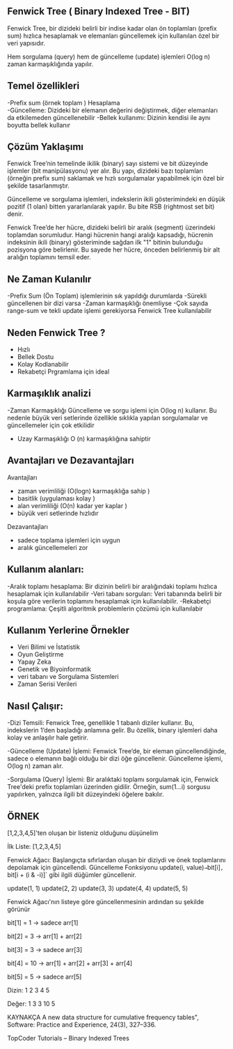 
## Fenwick Tree ( Binary Indexed Tree - BIT)

Fenwick Tree, bir dizideki belirli bir indise kadar olan ön toplamları (prefix sum) hızlıca hesaplamak ve elemanları güncellemek için kullanılan özel bir veri yapısıdır.

Hem sorgulama (query) hem de güncelleme (update) işlemleri O(log n) zaman karmaşıklığında yapılır.  


## Temel özellikleri 
-Prefix sum (örnek toplam ) Hesaplama  
-Güncelleme:
Dizideki bir elemanın değerini değiştirmek, diğer elemanları da etkilemeden güncellenebilir
-Bellek kullanımı:
Dizinin kendisi ile aynı boyutta bellek kullanır


## Çözüm Yaklaşımı 

Fenwick Tree’nin temelinde ikilik (binary) sayı sistemi ve bit düzeyinde işlemler (bit manipülasyonu) yer alır. Bu yapı, dizideki bazı toplamları (örneğin prefix sum) saklamak ve hızlı sorgulamalar yapabilmek için özel bir şekilde tasarlanmıştır.

Güncelleme ve sorgulama işlemleri, indekslerin ikili gösterimindeki en düşük pozitif (1 olan) bitten yararlanılarak yapılır. Bu bite RSB (rightmost set bit) denir.

Fenwick Tree’de her hücre, dizideki belirli bir aralık (segment) üzerindeki toplamdan sorumludur. Hangi hücrenin hangi aralığı kapsadığı, hücrenin indeksinin ikili (binary) gösteriminde sağdan ilk "1" bitinin bulunduğu pozisyona göre belirlenir. Bu sayede her hücre, önceden belirlenmiş bir alt aralığın toplamını temsil eder.



## Ne Zaman Kulanılır

-Prefix Sum (Ön Toplam) işlemlerinin sık yapıldığı durumlarda
-Sürekli güncellenen bir dizi varsa
-Zaman karmaşıklığı önemliyse
-Çok sayıda range-sum ve tekli update işlemi gerekiyorsa Fenwick Tree kullanılabilir


## Neden Fenwick Tree ?
- Hızlı
- Bellek Dostu 
- Kolay Kodlanabilir
- Rekabetçi Prgramlama için ideal 


## Karmaşıklık analizi

-Zaman Karmaşıklığı 
Güncelleme ve sorgu işlemi için O(log n) kullanır. Bu nedenle büyük veri setlerinde özellikle sıklıkla yapılan sorgulamalar ve güncellemeler için çok etkilidir

- Uzay Karmaşıklığı 
O (n) karmaşıklığına sahiptir 



## Avantajları ve Dezavantajları 

Avantajları
- zaman verimliliği (O(logn) karmaşıklığa sahip )
- basitlik (uygulaması kolay )
- alan verimliliği (O(n) kadar yer kaplar )
- büyük veri setlerinde hızlıdır  

Dezavantajları 
- sadece toplama işlemleri için uygun 
- aralık güncellemeleri zor 




## Kullanım alanları:
-Aralık toplamı hesaplama: Bir dizinin belirli bir aralığındaki toplamı hızlıca hesaplamak için kullanılabilir 
-Veri tabanı sorguları: Veri tabanında belirli bir koşula göre verilerin toplamını hesaplamak için kullanılabilir.
-Rekabetçi programlama: Çeşitli algoritmik problemlerin çözümü için kullanılabir


## Kullanım Yerlerine Örnekler 
- Veri Bilimi ve İstatistik
- Oyun Geliştirme
- Yapay Zeka
- Genetik ve Biyoinformatik 
- veri tabanı ve Sorgulama Sistemleri
- Zaman Serisi Verileri


## Nasıl Çalışır:

-Dizi Temsili:
Fenwick Tree, genellikle 1 tabanlı diziler kullanır. Bu, indekslerin 1’den başladığı anlamına gelir. Bu özellik, binary işlemleri daha kolay ve anlaşılır hale getirir.

-Güncelleme (Update) İşlemi:
Fenwick Tree’de, bir eleman güncellendiğinde, sadece o elemanın bağlı olduğu bir dizi öğe güncellenir. Güncelleme işlemi, O(log n) zaman alır.

-Sorgulama (Query) İşlemi:
Bir aralıktaki toplamı sorgulamak için, Fenwick Tree'deki prefix toplamları üzerinden gidilir. Örneğin, sum(1...i) sorgusu yapılırken, yalnızca ilgili bit düzeyindeki öğelere bakılır.


## ÖRNEK


[1,2,3,4,5]'ten oluşan bir listeniz olduğunu düşünelim

İlk Liste: 
[1,2,3,4,5]

Fenwick Ağacı: Başlangıçta sıfırlardan oluşan bir diziydi ve önek toplamlarını depolamak için güncellendi.
Güncelleme Fonksiyonu
update(i, value)` → `bit[i]`, `bit[i + (i & -i)]` gibi ilgili düğümler güncellenir.

update(1, 1)
update(2, 2)
update(3, 3)
update(4, 4)
update(5, 5)


Fenwick Ağacı'nın listeye göre güncellenmesinin ardından su şekilde görünür


bit[1] = 1 → sadece arr[1]

bit[2] = 3 → arr[1] + arr[2]

bit[3] = 3 → sadece arr[3]

bit[4] = 10 → arr[1] + arr[2] + arr[3] + arr[4]

bit[5] = 5 → sadece arr[5] 

Dizin:  1 2 3 4 5

Değer:  1 3 3 10 5










KAYNAKÇA
A new data structure for cumulative frequency tables", Software: Practice and Experience, 24(3), 327–336.

TopCoder Tutorials – Binary Indexed Trees


